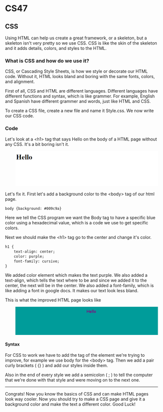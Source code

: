 # CS47

## CSS

Using HTML can help us create a great framework, or a skeleton, but a skeleton isn't very pretty so we use CSS. CSS is like the skin of the skeleton and it adds details, colors, and styles to the HTML.

### What is CSS and how do we use it?

CSS, or Cascading Style Sheets, is how we style or decorate our HTML code. Without it, HTML looks bland and boring with the same fonts, colors, and alignment.

First of all, CSS and HTML are different languages. Different languages have different functions and syntax, which is like grammer. For example, English and Spanish have different grammer and words, just like HTML and CSS.

To create a CSS file, create a new file and name it Style.css. We now write our CSS code.

### Code

Let's look at a &lt;h1> tag that says Hello on the body of a HTML page without any CSS. It's a bit boring isn't it.

<pre>
    <img src="website-bland.png">
</pre>

Let's fix it. First let's add a background color to the &lt;body> tag of our html page.

    body {background: #009c9a}

Here we tell the CSS program we want the Body tag to have a specific blue color using a hexadecimal value, which is a code we use to get specific colors.

Next we should make the &lt;h1> tag go to the center and change it's color.

    h1 {
        text-align: center; 
        color: purple;
        font-family: cursive;
    }

We added color element which makes the text purple. We also added a text-align, which tells the text where to be and since we added it to the center, the next will be in the center. We also added a font-family, which is like adding a font in google docs. It makes our text look less bland.

This is what the improved HTML page looks like
<pre>
    <img src="website-colorful.png">
</pre>

#### Syntax

For CSS to work we have to add the tag of the element we're trying to improve, for example we use body for the &lt;body> tag. Then we add a pair curly brackets ( {} ) and add our styles inside them.

Also in the end of every style we add a semicolon ( ; ) to tell the computer that we're done with that style and were moving on to the next one. 

---
Congrats! Now you know the basics of CSS and can make HTML pages look way cooler. Now you should try to make a CSS page and give it a background color and make the text a different color. Good Luck!